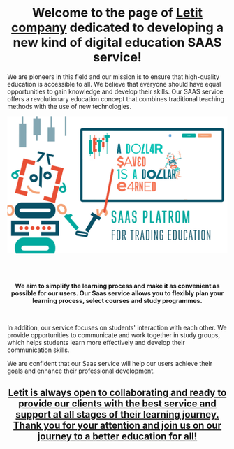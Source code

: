 <h1 align="center">Welcome to the page of <a href="https://letit.app/" target="_blank" rel="noopener">Letit company</a> dedicated to developing a new kind of digital education SAAS service!</h1>

<p>We are pioneers in this field and our mission is to ensure that high-quality education is accessible to all. We believe that everyone should have equal opportunities to gain knowledge and develop their skills.&nbsp;Our SAAS service offers a revolutionary education concept that combines traditional teaching methods with the use of new technologies.</p>
<p align="center"><img src="https://github.com/letit-development/.github/blob/main/letit_for_github.jpg" alt="Letit SAAS" />&nbsp;</p>
<p>&nbsp;</p>
<p style="text-align: center;"><strong>We aim to simplify the learning process and make it as convenient as possible for our users. Our Saas service allows you to flexibly plan your learning process, select courses and study programmes.</strong></p>
<p style="text-align: center;">&nbsp;</p>
<p>In addition, our service focuses on students' interaction with each other. We provide opportunities to communicate and work together in study groups, which helps students learn more effectively and develop their communication skills.</p>
<p>We are confident that our Saas service will help our users achieve their goals and enhance their professional development.</p>
<h2 align="center"><a href="https://letit.app/" target="_blank" rel="dofollow noopener"> Letit is always open to collaborating and ready to provide our clients with the best service and support at all stages of their learning journey. Thank you for your attention and join us on our journey to a better education for all!</a></h2>
